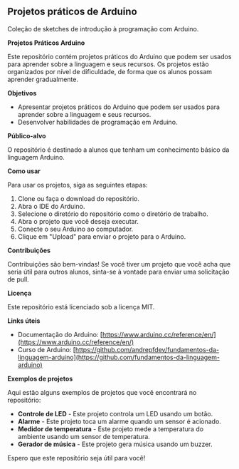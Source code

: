 ## Projetos práticos de Arduino
Coleção de sketches de introdução à programação com Arduino. 

**Projetos Práticos Arduino**

Este repositório contém projetos práticos do Arduino que podem ser usados para aprender sobre a linguagem e seus recursos. Os projetos estão organizados por nível de dificuldade, de forma que os alunos possam aprender gradualmente.

**Objetivos**

* Apresentar projetos práticos do Arduino que podem ser usados para aprender sobre a linguagem e seus recursos.
* Desenvolver habilidades de programação em Arduino.

**Público-alvo**

O repositório é destinado a alunos que tenham um conhecimento básico da linguagem Arduino.

**Como usar**

Para usar os projetos, siga as seguintes etapas:

1. Clone ou faça o download do repositório.
2. Abra o IDE do Arduino.
3. Selecione o diretório do repositório como o diretório de trabalho.
4. Abra o projeto que você deseja executar.
5. Conecte o seu Arduino ao computador.
6. Clique em "Upload" para enviar o projeto para o Arduino.

**Contribuições**

Contribuições são bem-vindas! Se você tiver um projeto que você acha que seria útil para outros alunos, sinta-se à vontade para enviar uma solicitação de pull.

**Licença**

Este repositório está licenciado sob a licença MIT.

**Links úteis**

* Documentação do Arduino: [https://www.arduino.cc/reference/en/](https://www.arduino.cc/reference/en/)
* Curso de Arduino: [https://github.com/andrepfdev/fundamentos-da-linguagem-arduino](https://github.com/fundamentos-da-linguagem-arduino)

**Exemplos de projetos**

Aqui estão alguns exemplos de projetos que você encontrará no repositório:

* **Controle de LED** - Este projeto controla um LED usando um botão.
* **Alarme** - Este projeto toca um alarme quando um sensor é acionado.
* **Medidor de temperatura** - Este projeto mede a temperatura do ambiente usando um sensor de temperatura.
* **Gerador de música** - Este projeto gera música usando um buzzer.

Espero que este repositório seja útil para você!
